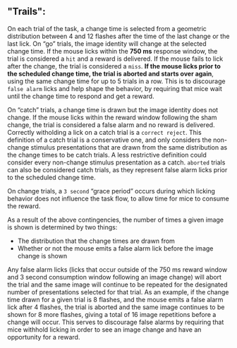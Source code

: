 ## "Trails":

On each trial of the task, a change time is selected from a geometric distribution between 4 and 12 flashes after the time of the last change or the last lick. On “go” trials, the image identity will change at the selected change time. If the mouse licks within the **750 ms** response window, the trial is considered a `hit` and a reward is delivered. If the mouse fails to lick after the change, the trial is considered a `miss`. **If the mouse licks prior to the scheduled change time, the trial is aborted and starts over again**, using the same change time for up to 5 trials in a row. This is to discourage `false alarm` licks and help shape the behavior, by requiring that mice wait until the change time to respond and get a reward.

On “catch” trials, a change time is drawn but the image identity does not change. If the mouse licks within the reward window following the sham change, the trial is considered a false alarm and no reward is delivered. Correctly witholding a lick on a catch trial is a `correct reject`. This definition of a catch trial is a conservative one, and only considers the non-change stimulus presentations that are drawn from the same distribution as the change times to be catch trials. A less restrictive definition could consider every non-change stimulus presentation as a catch. `aborted` trials can also be considered catch trials, as they represent false alarm licks prior to the scheduled change time.

On change trials, a `3 second` “grace period” occurs during which licking behavior does not influence the task flow, to allow time for mice to consume the reward. 

As a result of the above contingencies, the number of times a given image is shown is determined by two things:

- The distribution that the change times are drawn from
- Whether or not the mouse emits a false alarm lick before the image change is shown

Any false alarm licks (licks that occur outside of the 750 ms reward window and 3 second consumption window following an image change) will abort the trial and the same image will continue to be repeated for the designated number of presentations selected for that trial. As an example, if the change time drawn for a given trial is 8 flashes, and the mouse emits a false alarm lick after 4 flashes, the trial is aborted and the same image continues to be shown for 8 more flashes, giving a total of 16 image repetitions before a change will occur. This serves to discourage false alarms by requiring that mice withhold licking in order to see an image change and have an opportunity for a reward.

<html>
<img src="https://allenswdb.github.io/_images/task_flow.png>
</html>
